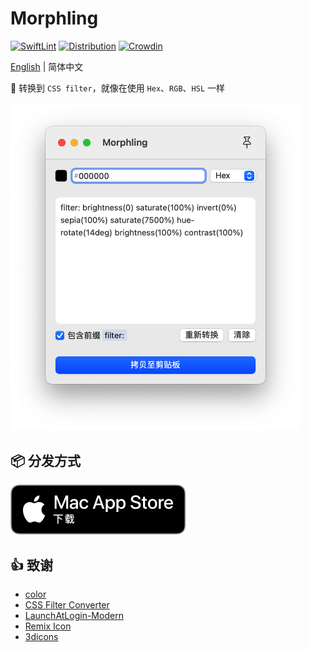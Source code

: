 # Morphling

[![SwiftLint](https://github.com/shensven/Morphling/actions/workflows/swiftlint.yml/badge.svg?branch=dev)](https://github.com/shensven/Morphling/actions/workflows/swiftlint.yml)
[![Distribution](https://github.com/shensven/Morphling/actions/workflows/distribution.yml/badge.svg?branch=main)](https://github.com/shensven/Morphling/actions/workflows/distribution.yml)
[![Crowdin](https://badges.crowdin.net/morphling/localized.svg)](https://crowdin.com/project/morphling)

[English](./README.md) | 简体中文

🎨 转换到 `CSS filter`，就像在使用 `Hex`、`RGB`、`HSL` 一样

<img src="./Resources/screenshot/preview-zh-hans.png" style="width: 464px"/>

## 📦 分发方式

[![Mac App Store](./Resources/AppStoreBadges/Download_on_the_Mac_App_Store_Badge_CNSC_RGB_blk_092917.svg)](https://apps.apple.com/us/app/morphling/id1669993843)

## 👍 致谢

- [color](https://github.com/Qix-/color)
- [CSS Filter Converter](https://github.com/OvidijusParsiunas/css-filter-converter)
- [LaunchAtLogin-Modern](https://github.com/sindresorhus/LaunchAtLogin-Modern)
- [Remix Icon](https://github.com/Remix-Design/RemixIcon)
- [3dicons](https://3dicons.co/)

